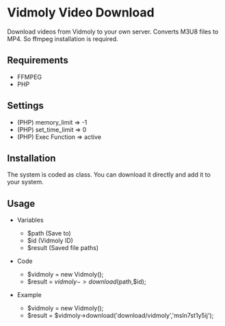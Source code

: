 # Vidmoly Video Download
Download videos from Vidmoly to your own server. Converts M3U8 files to MP4. So ffmpeg installation is required.


## Requirements
- FFMPEG
- PHP

## Settings
- (PHP) memory_limit => -1
- (PHP) set_time_limit => 0
- (PHP) Exec Function => active

## Installation
The system is coded as class.
You can download it directly and add it to your system.

## Usage
* Variables
  * $path (Save to)
  * $id (Vidmoly ID) 
  * $result (Saved file paths)
  
* Code
  * $vidmoly = new Vidmoly();
  * $result = $vidmoly->download($path,$id);

* Example
  * $vidmoly = new Vidmoly();
  * $result  = $vidmoly->download('download/vidmoly','msln7st1y5ij');
